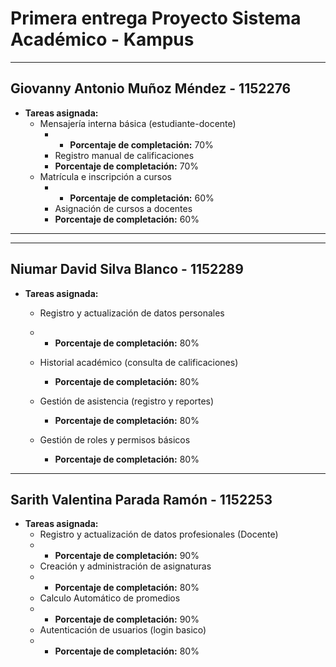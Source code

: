 # Primera entrega Proyecto Sistema Académico - Kampus
---

## Giovanny Antonio Muñoz Méndez - 1152276

- **Tareas asignada:**
    - Mensajería interna básica (estudiante-docente)
      - - **Porcentaje de completación:** 70%
      - Registro manual de calificaciones
      - **Porcentaje de completación:** 70%
    - Matrícula e inscripción a cursos
      - - **Porcentaje de completación:** 60%
      - Asignación de cursos a docentes
      - **Porcentaje de completación:** 60%

---

---

## Niumar David Silva Blanco - 1152289

- **Tareas asignada:**
    - Registro y actualización de datos personales
    - - **Porcentaje de completación:** 80%

    - Historial académico (consulta de calificaciones)
      - **Porcentaje de completación:** 80%
     
    - Gestión de asistencia (registro y reportes)
      - **Porcentaje de completación:** 80%
  
    - Gestión de roles y permisos básicos
      - **Porcentaje de completación:** 80%      
---

## Sarith Valentina Parada Ramón - 1152253

- **Tareas asignada:**
    - Registro y actualización de datos profesionales (Docente)
    - - **Porcentaje de completación:** 90%
    - Creación y administración de asignaturas
    - - **Porcentaje de completación:** 80%
    - Calculo Automático de promedios
    - - **Porcentaje de completación:** 90%
    - Autenticación de usuarios (login basico)
    - - **Porcentaje de completación:** 80%

